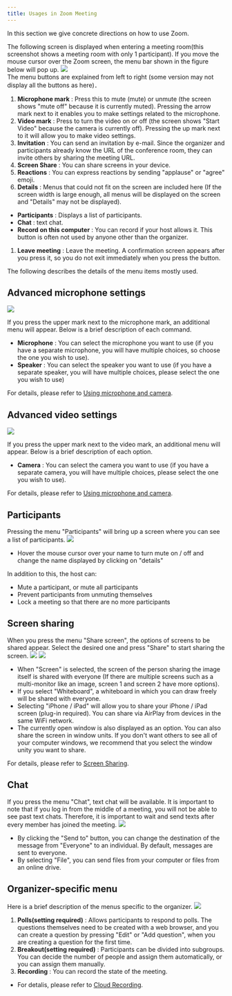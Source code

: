 ```yaml
---
title: Usages in Zoom Meeting
---
```


In this section we give concrete directions on how to use Zoom.  


The following screen is displayed when entering a meeting room(this screenshot shows a meeting room with only 1 participant).
If you move the mouse cursor over the Zoom screen, the menu bar shown in the figure below will pop up.
  ![](main_numbering.png)  
The menu buttons are explained from left to right (some version may not display all the buttons as here)．
  1. **Microphone mark** : Press this to mute (mute) or unmute (the screen shows "mute off" because it is currently muted). Pressing the arrow mark next to it enables you to make settings related to the microphone.
  1. **Video mark** : Press to turn the video on or off (the screen shows "Start Video" because the camera is currently off). Pressing the up mark next to it will allow you to make video settings.
  1. **Invitation** : You can send an invitation by e-mail. Since the organizer and participants already know the URL of the conference room, they can invite others by sharing the meeting URL.
  1. **Screen Share** : You can share screens in your device.
  1. **Reactions** : You can express reactions by sending "applause" or "agree" emoji.
  1. **Details** : Menus that could not fit on the screen are included here (If the screen width is large enough, all menus will be displayed on the screen and "Details" may not be displayed).
  * **Participants** : Displays a list of participants.  
  * **Chat** : text chat.  
  * **Record on this computer** : You can record if your host allows it. This button is often not used by anyone other than the organizer.  
  1. **Leave meeting** : Leave the meeting. A confirmation screen appears after you press it, so you do not exit immediately when you press the button.
  
  
The following describes the details of the menu items mostly used.

## Advanced microphone settings
  
  ![](main_mic_speaker.png)
  
If you press the upper mark next to the microphone mark, an additional menu will appear. Below is a brief description of each command.
  * **Microphone** : You can select the microphone you want to use (if you have a separate microphone, you will have multiple choices, so choose the one you wish to use).
  * **Speaker** : You can select the speaker you want to use (if you have a separate speaker, you will have multiple choices, please select the one you wish to use)
  
For details, please refer to [Using microphone and camera](mic_cam/).
  
## Advanced video settings
  
  ![](main_camera.png)
  
If you press the upper mark next to the video mark, an additional menu will appear. Below is a brief description of each option. 
  * **Camera** : You can select the camera you want to use (if you have a separate camera, you will have multiple choices, please select the one you wish to use).

For details, please refer to [Using microphone and camera](mic_cam/).


## Participants

Pressing the menu "Participants" will bring up a screen where you can see a list of participants.
  ![](main_member.png)

  * Hover the mouse cursor over your name to turn mute on / off and change the name displayed by clicking on "details"

In addition to this, the host can:
  * Mute a participant, or mute all participants
  * Prevent participants from unmuting themselves
  * Lock a meeting so that there are no more participants


## Screen sharing
  
When you press the menu "Share screen", the options of screens to be shared appear. Select the desired one and press "Share" to start sharing the screen.
  ![](main_share_focus.png)
  ![](main_share.png)
  
  * When "Screen" is selected, the screen of the person sharing the image itself is shared with everyone (If there are multiple screens such as a multi-monitor like an image, screen 1 and screen 2 have more options).
  * If you select "Whiteboard", a whiteboard in which you can draw freely will be shared with everyone.
  * Selecting "iPhone / iPad" will allow you to share your iPhone / iPad screen (plug-in required). You can share via AirPlay from devices in the same WiFi network.
  * The currently open window is also displayed as an option. You can also share the screen in window units. If you don't want others to see all of your computer windows, we recommend that you select the window unity you want to share.
  
  <!--About Sharing audio-->
  
For details, please refer to [Screen Sharing](screen_sharing/).

  
## Chat
  
If you press the menu "Chat", text chat will be available. It is important to note that if you log in from the middle of a meeting, you will not be able to see past text chats. Therefore, it is important to wait and send texts after every member has joined the meeting.
  ![](main_chat.png)  
  
  * By clicking the "Send to" button, you can change the destination of the message from "Everyone" to an individual. By default, messages are sent to everyone.
  * By selecting "File", you can send files from your computer or files from an online drive.


<!--
## Reactions
-->


## Organizer-specific menu
  
Here is a brief description of the menus specific to the organizer. 
  ![](host_main_menu.png)
  1. **Polls(setting required)** : Allows participants to respond to polls. The questions themselves need to be created with a web browser, and you can create a question by pressing "Edit" or "Add question", when you are creating a question for the first time.
  1. **Breakout(setting required)** : Participants can be divided into subgroups. You can decide the number of people and assign them automatically, or you can assign them manually.
  1. **Recording** : You can record the state of the meeting.
  * For detalis, please refer to [Cloud Recording](recording/).
  
